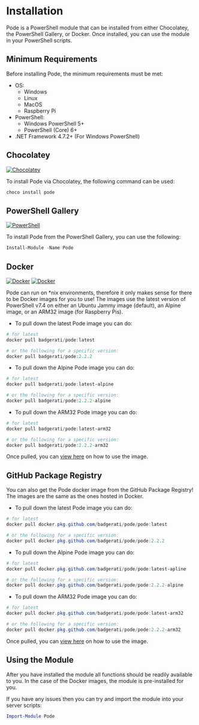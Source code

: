 # Installation

Pode is a PowerShell module that can be installed from either Chocolatey, the PowerShell Gallery, or Docker. Once installed, you can use the module in your PowerShell scripts.

## Minimum Requirements

Before installing Pode, the minimum requirements must be met:

* OS:
    * Windows
    * Linux
    * MacOS
    * Raspberry Pi
* PowerShell:
    * Windows PowerShell 5+
    * PowerShell (Core) 6+
* .NET Framework 4.7.2+ (For Windows PowerShell)

## Chocolatey

[![Chocolatey](https://img.shields.io/chocolatey/dt/pode.svg?label=Downloads&colorB=a1301c)](https://chocolatey.org/packages/pode)

To install Pode via Chocolatey, the following command can be used:

```powershell
choco install pode
```

## PowerShell Gallery

[![PowerShell](https://img.shields.io/powershellgallery/dt/pode.svg?label=Downloads&colorB=085298)](https://www.powershellgallery.com/packages/Pode)

To install Pode from the PowerShell Gallery, you can use the following:

```powershell
Install-Module -Name Pode
```

## Docker

[![Docker](https://img.shields.io/docker/stars/badgerati/pode.svg?label=Stars)](https://hub.docker.com/r/badgerati/pode/)
[![Docker](https://img.shields.io/docker/pulls/badgerati/pode.svg?label=Pulls)](https://hub.docker.com/r/badgerati/pode/)

Pode can run on *nix environments, therefore it only makes sense for there to be Docker images for you to use! The images use the latest version of PowerShell v7.4 on either an Ubuntu Jammy image (default), an Alpine image, or an ARM32 image (for Raspberry Pis).

* To pull down the latest Pode image you can do:

```powershell
# for latest
docker pull badgerati/pode:latest

# or the following for a specific version:
docker pull badgerati/pode:2.2.2
```

* To pull down the Alpine Pode image you can do:

```powershell
# for latest
docker pull badgerati/pode:latest-alpine

# or the following for a specific version:
docker pull badgerati/pode:2.2.2-alpine
```

* To pull down the ARM32 Pode image you can do:

```powershell
# for latest
docker pull badgerati/pode:latest-arm32

# or the following for a specific version:
docker pull badgerati/pode:2.2.2-arm32
```

Once pulled, you can [view here](../../Hosting/Docker) on how to use the image.

## GitHub Package Registry

You can also get the Pode docker image from the GitHub Package Registry! The images are the same as the ones hosted in Docker.

* To pull down the latest Pode image you can do:

```powershell
# for latest
docker pull docker.pkg.github.com/badgerati/pode/pode:latest

# or the following for a specific version:
docker pull docker.pkg.github.com/badgerati/pode/pode:2.2.2
```

* To pull down the Alpine Pode image you can do:

```powershell
# for latest
docker pull docker.pkg.github.com/badgerati/pode/pode:latest-apline

# or the following for a specific version:
docker pull docker.pkg.github.com/badgerati/pode/pode:2.2.2-alpine
```

* To pull down the ARM32 Pode image you can do:

```powershell
# for latest
docker pull docker.pkg.github.com/badgerati/pode/pode:latest-arm32

# or the following for a specific version:
docker pull docker.pkg.github.com/badgerati/pode/pode:2.2.2-arm32
```

Once pulled, you can [view here](../../Hosting/Docker) on how to use the image.

## Using the Module

After you have installed the module all functions should be readily available to you. In the case of the Docker images, the module is pre-installed for you.

If you have any issues then you can try and import the module into your server scripts:

```powershell
Import-Module Pode
```
